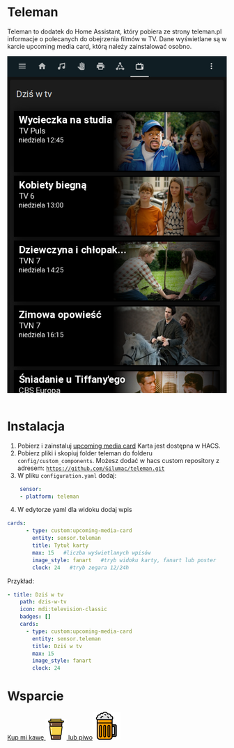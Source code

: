 # Teleman
Teleman to dodatek do Home Assistant, który pobiera ze strony teleman.pl informacje o polecanych do obejrzenia filmów w TV. Dane wyświetlane są w karcie upcoming media card, którą należy zainstalować osobno.

<img src="https://github.com/Gilumac/teleman/blob/main/image/screenshot.png">
<br>
<br>



# Instalacja 
1. Pobierz i zainstaluj <a href="https://github.com/custom-cards/upcoming-media-card">upcoming media card</a> 
   Karta jest dostępna w HACS.
2. Pobierz pliki i skopiuj folder teleman do folderu <code>config/custom_components</code>. Możesz dodać w hacs custom repository z adresem:
   <code>https://github.com/Gilumac/teleman.git</code>
3. W pliku <code>configuration.yaml</code> dodaj:
```yaml
    sensor:
    - platform: teleman
```
4. W edytorze yaml dla widoku dodaj wpis
```yaml
cards:
      - type: custom:upcoming-media-card
        entity: sensor.teleman
        title: Tytuł karty
        max: 15   #liczba wyświetlanych wpisów
        image_style: fanart   #tryb widoku karty, fanart lub poster
        clock: 24   #tryb zegara 12/24h
```        
Przykład:
```yaml
- title: Dziś w tv
    path: dzis-w-tv
    icon: mdi:television-classic
    badges: []
    cards:
      - type: custom:upcoming-media-card
        entity: sensor.teleman
        title: Dziś w tv
        max: 15
        image_style: fanart
        clock: 24
```        
# Wsparcie
 <a href="https://buycoffee.to/gilumac">Kup mi kawę <img src="https://github.com/Gilumac/teleman/blob/main/image/3817208_coffee_cup_drink_icon.png"> lub piwo<img src="https://github.com/Gilumac/teleman/blob/main/image/2730343_beer_butterbeer_colour_frothy_harry_icon.png"></a>

